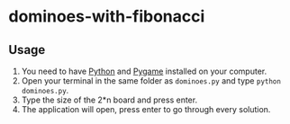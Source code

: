 # dominoes-with-fibonacci

## Usage

1. You need to have [Python](https://www.python.org/downloads/) and [Pygame](https://www.pygame.org/wiki/GettingStarted) installed on your computer.  
2. Open your terminal in the same folder as `dominoes.py` and type `python dominoes.py`.
3. Type the size of the 2*n board and press enter.
4. The application will open, press enter to go through every solution.